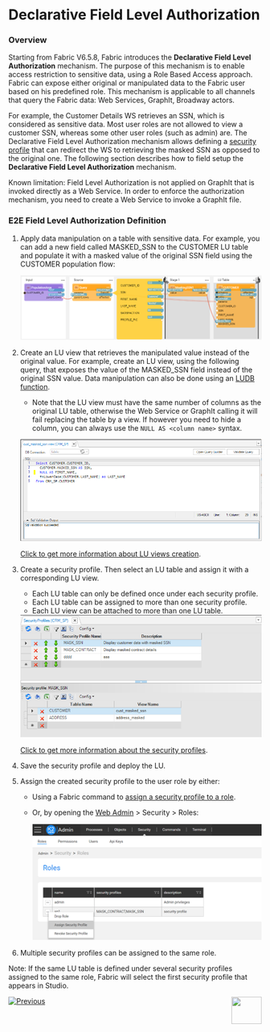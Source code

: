 # Declarative Field Level Authorization

### Overview

Starting from Fabric V6.5.8, Fabric introduces the **Declarative Field Level Authorization** mechanism. The purpose of this mechanism is to enable access restriction to sensitive data, using a Role Based Access approach. Fabric can expose either original or manipulated data to the Fabric user based on his predefined role. This mechanism is applicable to all channels that query the Fabric data: Web Services, GraphIt, Broadway actors.

For example, the Customer Details WS retrieves an SSN, which is considered as sensitive data. Most user roles are not allowed to view a customer SSN, whereas some other user roles (such as admin) are. The Declarative Field Level Authorization mechanism allows defining a [security profile](05_security_profiles.md) that can redirect the WS to retrieving the masked SSN as opposed to the original one. The following section describes how to field setup the **Declarative Field Level Authorization** mechanism.

Known limitation: Field Level Authorization is not applied on GraphIt that is invoked directly as a Web Service. In order to enforce the authorization mechanism, you need to create a Web Service to invoke a GraphIt file.  

### E2E Field Level Authorization Definition

1. Apply data manipulation on a table with sensitive data. For example, you can add a new field called MASKED_SSN to the CUSTOMER LU table and populate it with a masked value of the original SSN field using the CUSTOMER population flow:

   ![](images/masking_example_1.PNG)

2. Create an LU view that retrieves the manipulated value instead of the original value. For example, create an LU view, using the following query, that exposes the value of the MASKED_SSN field instead of the original SSN value. Data manipulation can also be done using an [LUDB function](/articles/07_table_population/11_3_creating_an_LUDB_function.md).

   * Note that the LU view must have the same number of columns as the original LU table, otherwise the Web Service or GraphIt calling it will fail replacing the table by a view. If however you need to hide a column, you can always use the `NULL AS <column name>` syntax.

   ![](images/lu_view_ex.png)

   [Click to get more information about LU views creation](/articles/06_LU_tables/06_LU_views.md).

3. Create a security profile. Then select an LU table and assign it with a corresponding LU view.

   * Each LU table can only be defined once under each security profile.
   * Each LU table can be assigned to more than one security profile. 
   * Each LU view can be attached to more than one LU table.

   <img src="images/security_profile_1.PNG" style="zoom:80%;" />

   [Click to get more information about the security profiles](05_security_profiles.md). 

4. Save the security profile and deploy the LU.

5. Assign the created security profile to the user role by either:

   * Using a Fabric command to [assign a security profile to a role](/articles/17_fabric_credentials/02_fabric_credentials_commands.md#assign-security_profile-security_profile-to-role-role).

   * Or, by opening the [Web Admin](/articles/30_web_framework/03_web_admin_application.md) > Security > Roles:

     ![](images/assign_security_profile_1.PNG)

6. Multiple security profiles can be assigned to the same role. 


Note: If the same LU table is defined under several security profiles assigned to the same role, Fabric will select the first security profile that appears in Studio.




[![Previous](/articles/images/Previous.png)](03_fabric_credentials_backup.md)[<img align="right" width="60" height="54" src="/articles/images/Next.png">](05_security_profiles.md)

